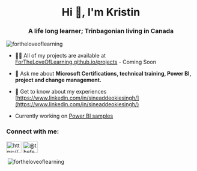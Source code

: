 <h1 align="center">Hi 👋, I'm Kristin</h1>
<h3 align="center">A life long learner; Trinbagonian living in Canada</h3>

<p align="left"> <img src="https://komarev.com/ghpvc/?username=fortheloveoflearning&label=Profile%20views&color=0e75b6&style=flat" alt="fortheloveoflearning" /> </p>


- 👨‍💻 All of my projects are available at [ForTheLoveOfLearning.github.io/projects](ForTheLoveOfLearning.github.io/projects) - Coming Soon

- 💬 Ask me about **Microsoft Certifications, technical training, Power BI, project and change management.**

- 📄 Get to know about my experiences [https://www.linkedin.com/in/sineaddeokiesingh/](https://www.linkedin.com/in/sineaddeokiesingh/)

- Currently working on [Power BI samples](https://github.com/ForTheLoveOfLearning/powerbi)

<!--### Blogs posts-->
<!-- BLOG-POST-LIST:START -->
<!-- BLOG-POST-LIST:END -->

<h3 align="left">Connect with me:</h3>
<p align="left">
<a href="https://linkedin.com/in/https://www.linkedin.com/in/sineaddeokiesingh/" target="blank"><img align="center" src="https://raw.githubusercontent.com/rahuldkjain/github-profile-readme-generator/master/src/images/icons/Social/linked-in-alt.svg" alt="https://www.linkedin.com/in/sineaddeokiesingh/" height="30" width="40" /></a>
<a href="https://medium.com/@thefemalepm" target="blank"><img align="center" src="https://raw.githubusercontent.com/rahuldkjain/github-profile-readme-generator/master/src/images/icons/Social/medium.svg" alt="@thefemalepm" height="30" width="40" /></a>
</p>

<p>&nbsp;<img align="center" src="https://github-readme-stats.vercel.app/api?username=fortheloveoflearning&show_icons=true&locale=en" alt="fortheloveoflearning" /></p>
